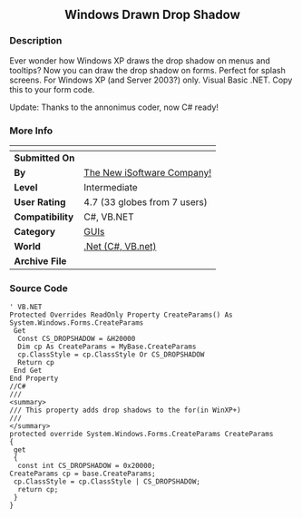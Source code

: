 ﻿<div align="center">

## Windows Drawn Drop Shadow


</div>

### Description

Ever wonder how Windows XP draws the drop shadow on menus and tooltips? Now you can draw the drop shadow on forms. Perfect for splash screens. For Windows XP (and Server 2003?) only. Visual Basic .NET. Copy this to your form code.

Update: Thanks to the annonimus coder, now C# ready!
 
### More Info
 


<span>             |<span>
---                |---
**Submitted On**   |
**By**             |[The New iSoftware Company\!](https://github.com/Planet-Source-Code/PSCIndex/blob/master/ByAuthor/the-new-isoftware-company.md)
**Level**          |Intermediate
**User Rating**    |4.7 (33 globes from 7 users)
**Compatibility**  |C\#, VB\.NET
**Category**       |[GUIs](https://github.com/Planet-Source-Code/PSCIndex/blob/master/ByCategory/guis__10-30.md)
**World**          |[\.Net \(C\#, VB\.net\)](https://github.com/Planet-Source-Code/PSCIndex/blob/master/ByWorld/net-c-vb-net.md)
**Archive File**   |[](https://github.com/Planet-Source-Code/the-new-isoftware-company-windows-drawn-drop-shadow__10-3392/archive/master.zip)





### Source Code

```
' VB.NET
Protected Overrides ReadOnly Property CreateParams() As System.Windows.Forms.CreateParams
 Get
  Const CS_DROPSHADOW = &H20000
  Dim cp As CreateParams = MyBase.CreateParams
  cp.ClassStyle = cp.ClassStyle Or CS_DROPSHADOW
  Return cp
 End Get
End Property
//C#
///
<summary>
/// This property adds drop shadows to the for(in WinXP+)
///
</summary>
protected override System.Windows.Forms.CreateParams CreateParams
{
 get
 {
  const int CS_DROPSHADOW = 0x20000;
CreateParams cp = base.CreateParams;
 cp.ClassStyle = cp.ClassStyle | CS_DROPSHADOW;
  return cp;
 }
}
```

